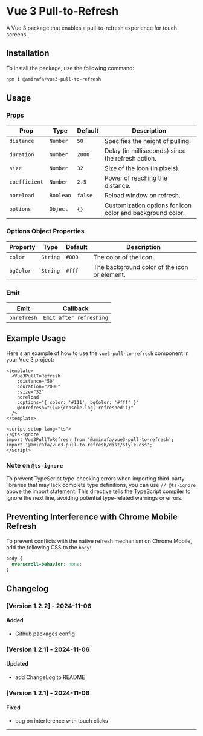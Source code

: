 # Vue 3 Pull-to-Refresh

A Vue 3 package that enables a pull-to-refresh experience for touch screens.

## Installation

To install the package, use the following command:
```bash
npm i @amirafa/vue3-pull-to-refresh
```

## Usage

### Props

| Prop          | Type            | Default | Description                                        |
|---------------|-----------------|---------|----------------------------------------------------|
| `distance`    | `Number`        | `50`    | Specifies the height of pulling.                   |
| `duration`    | `Number`        | `2000`  | Delay (in milliseconds) since the refresh action.  |
| `size`        | `Number`        | `32`    | Size of the icon (in pixels).                      |
| `coefficient` | `Number`        | `2.5`   | Power of reaching the distance.                    |
| `noreload`    | `Boolean`       | `false` | Reload window on refresh.                          |
| `options`     | `Object`        | `{}`    | Customization options for icon color and background color. |

### Options Object Properties

| Property   | Type     | Default   | Description                                  |
|------------|----------|-----------|----------------------------------------------|
| `color`    | `String` | `#000` | The color of the icon.                          |
| `bgColor`  | `String` | `#fff` | The background color of the icon or element.    |

### Emit

| Emit        | Callback                                                                      |
|-------------|-------------------------------------------------------------------------------|
| `onrefresh` | `Emit after refreshing`                                                       |

## Example Usage

Here's an example of how to use the `vue3-pull-to-refresh` component in your Vue 3 project:

```vue
<template>
  <Vue3PullToRefresh 
    :distance="50" 
    :duration="2000" 
    :size="32" 
    noreload
    :options="{ color: '#111', bgColor: '#fff' }"
    @onrefresh="()=>{console.log('refreshed')}"
  />
</template>

<script setup lang="ts">
//@ts-ignore
import Vue3PullToRefresh from '@amirafa/vue3-pull-to-refresh';
import '@amirafa/vue3-pull-to-refresh/dist/style.css';
</script>
```
### Note on `@ts-ignore`
To prevent TypeScript type-checking errors when importing third-party libraries that may lack complete type definitions, you can use `// @ts-ignore` above the import statement. This directive tells the TypeScript compiler to ignore the next line, avoiding potential type-related warnings or errors.

## Preventing Interference with Chrome Mobile Refresh

To prevent conflicts with the native refresh mechanism on Chrome Mobile, add the following CSS to the `body`:

```css
body {
  overscroll-behavior: none;
}
```

## Changelog

### [Version 1.2.2] - 2024-11-06
#### Added
- Github packages config

### [Version 1.2.1] - 2024-11-06
#### Updated
- add ChangeLog to README

### [Version 1.2.1] - 2024-11-06
#### Fixed
- bug on interference with touch clicks

---
